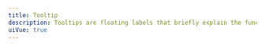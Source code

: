 ```yaml
---
title: Tooltip
description: Tooltips are floating labels that briefly explain the function of a user interface element.
uiVue: true
---
```


<code-editor resource-folder="tooltip" resource-name="standard" class="mb-lg"></code-editor>
<code-editor resource-folder="tooltip" resource-name="position" class="mb-lg"></code-editor>
